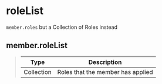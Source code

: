 
# roleList
`member.roles` but a Collection of Roles instead

## member.roleList
> | Type             | Description                       |
> |------------------|-----------------------------------|
> | Collection<Role> | Roles that the member has applied |